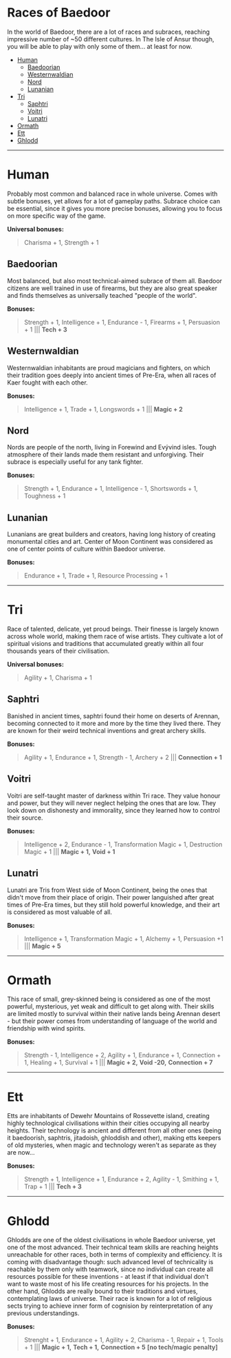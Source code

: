 # Races of Baedoor

In the world of Baedoor, there are a lot of races and subraces, reaching impressive number of ~50 different cultures.
In The Isle of Ansur though, you will be able to play with only some of them... at least for now.

* [Human](races.md#human)
  * [Baedoorian](races.md#baedoorian)
  * [Westernwaldian](races.md#westernwaldian)
  * [Nord](races.md#nord)
  * [Lunanian](races.md#lunanian)
* [Tri](races.md#tri)
  * [Saphtri](races.md#saphtri)
  * [Voitri](races.md#voitri)
  * [Lunatri](races.md#lunatri)
* [Ormath](races.md#ormath)
* [Ett](races.md#ett)
* [Ghlodd](races.md#ghlodd)

***
# Human
Probably most common and balanced race in whole universe. Comes with subtle bonuses, yet allows for a lot of gameplay paths. Subrace choice can be essential, since it gives you more precise bonuses, allowing you to focus on more specific way of the game.

**Universal bonuses:**
> Charisma + 1,
> Strength + 1

## Baedoorian
Most balanced, but also most technical-aimed subrace of them all. Baedoor citizens are well trained in use of firearms, but they are also great speaker and finds themselves as universally teached "people of the world".

**Bonuses:**
> Strength + 1,
> Intelligence + 1,
> Endurance - 1,
> Firearms + 1,
> Persuasion + 1 |||
> **Tech + 3**

## Westernwaldian
Westernwaldian inhabitants are proud magicians and fighters, on which their tradition goes deeply into ancient times of Pre-Era, when all races of Kaer fought with each other.

**Bonuses:**
> Intelligence + 1,
> Trade + 1,
> Longswords + 1 |||
> **Magic + 2**

## Nord
Nords are people of the north, living in Forewind and Evývind isles. Tough atmosphere of their lands made them resistant and unforgiving. Their subrace is especially useful for any tank fighter.

**Bonuses:**
> Strength + 1,
> Endurance + 1,
> Intelligence - 1,
> Shortswords + 1,
> Toughness + 1

## Lunanian
Lunanians are great builders and creators, having long history of creating monumental cities and art. Center of Moon Continent was considered as one of center points of culture within Baedoor universe.

**Bonuses:**
> Endurance + 1,
> Trade + 1,
> Resource Processing + 1

***

# Tri
Race of talented, delicate, yet proud beings. Their finesse is largely known across whole world, making them race of wise artists. They cultivate a lot of spiritual visions and traditions that accumulated greatly within all four thousands years of their civilisation.

**Universal bonuses:**
> Agility + 1,
> Charisma + 1

## Saphtri
Banished in ancient times, saphtri found their home on deserts of Arennan, becoming connected to it more and more by the time they lived there. They are known for their weird technical inventions and great archery skills.

**Bonuses:**
> Agility + 1,
> Endurance + 1,
> Strength - 1,
> Archery + 2 |||
> **Connection + 1**

## Voitri
Voitri are self-taught master of darkness within Tri race. They value honour and power, but they will never neglect helping the ones that are low. They look down on dishonesty and immorality, since they learned how to control their source.

**Bonuses:**
> Intelligence + 2,
> Endurance - 1,
> Transformation Magic + 1,
> Destruction Magic + 1 |||
> **Magic + 1,**
> **Void + 1**

## Lunatri
Lunatri are Tris from West side of Moon Continent, being the ones that didn't move from their place of origin. Their power languished after great times of Pre-Era times, but they still hold powerful knowledge, and their art is considered as most valuable of all.

**Bonuses:**
> Intelligence + 1,
> Transformation Magic + 1,
> Alchemy + 1,
> Persuasion +1 |||
> **Magic + 5**

***

# Ormath
This race of small, grey-skinned being is considered as one of the most powerful, mysterious, yet weak and difficult to get along with. Their skills are limited mostly to survival within their native lands being Arennan desert - but their power comes from understanding of language of the world and friendship with wind spirits.

**Bonuses:**
> Strength - 1,
> Intelligence + 2,
> Agility + 1,
> Endurance + 1,
> Connection + 1,
> Healing + 1,
> Survival + 1 |||
> **Magic + 2,**
> **Void -20,**
> **Connection + 7**

***

# Ett
Etts are inhabitants of Dewehr Mountains of Rossevette island, creating highly technological civilisations within their cities occupying all nearby heights. Their technology is ancient and different from all other ones (being it baedoorish, saphtris, jitadoish, ghloddish and other), making etts keepers of old mysteries, when magic and technology weren't as separate as they are now...

**Bonuses:**
> Strength + 1,
> Intelligence + 1,
> Endurance + 2,
> Agility - 1,
> Smithing + 1,
> Trap + 1 |||
> **Tech + 3**

***

# Ghlodd
Ghlodds are one of the oldest civilisations in whole Baedoor universe, yet one of the most advanced. Their technical team skills are reaching heights unreachable for other races, both in terms of complexity and efficiency. It is coming with disadvantage though: such advanced level of technicality is reachable by them only with teamwork, since no individual can create all resources possible for these inventions - at least if that individual don't want to waste most of his life creating resources for his projects.
In the other hand, Ghlodds are really bound to their traditions and virtues, contemplating laws of universe. Their race is known for a lot of religious sects trying to achieve inner form of cognision by reinterpretation of any previous understandings.

**Bonuses:**
> Strenght + 1,
> Endurance + 1,
> Agility + 2,
> Charisma - 1,
> Repair + 1,
> Tools + 1 |||
> **Magic + 1,**
> **Tech + 1,**
> **Connection + 5**
> **[no tech/magic penalty]**